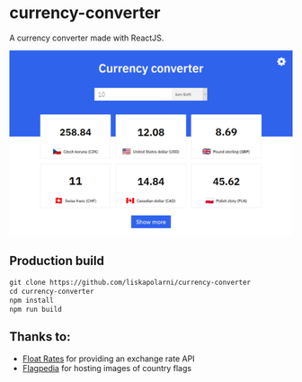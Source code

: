 # currency-converter
A currency converter made with ReactJS.

![Screenshot](screenshot.png)

## Production build
```
git clone https://github.com/liskapolarni/currency-converter
cd currency-converter
npm install
npm run build
```

## Thanks to:
* [Float Rates](http://www.floatrates.com) for providing an exchange rate API
* [Flagpedia](https://www.flagpedia.net) for hosting images of country flags
